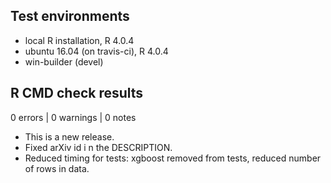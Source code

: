 ## Test environments
* local R installation, R 4.0.4
* ubuntu 16.04 (on travis-ci), R 4.0.4
* win-builder (devel)

## R CMD check results

0 errors | 0 warnings | 0 notes

* This is a new release.
* Fixed  arXiv id i n the DESCRIPTION.
* Reduced timing for tests: xgboost removed from tests, reduced number of rows in data.
